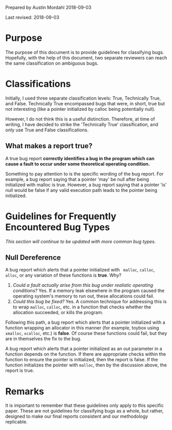 Prepared by Austin Mordahl
2018-09-03

Last revised: 2018-09-03

# Purpose

The purpose of this document is to provide guidelines for classifying bugs. Hopefully, with the help of this document, two separate reviewers can reach the same classification on ambiguous bugs.

# Classifications

Initially, I used three separate classification levels: True, Technically True, and False. Technically True encompassed bugs that were, in short, true but not interesting (like a pointer initialized by calloc being potentially null).

However, I do not think this is a useful distinction. Therefore, at time of writing, I have decided to strike the 'Technically True' classification, and only use True and False classifications.

## What makes a report true?

A true bug report **correctly identifies a bug in the program which can cause a fault to occur under some theoretical operating condition.**

Something to pay attention to is the specific wording of the bug report. For example, a bug report saying that a pointer 'may' be null after being initialized with malloc is true. However, a bug report saying that a pointer 'is' null would be false if any valid execution path leads to the pointer being initialized.

# Guidelines for Frequently Encountered Bug Types

*This section will continue to be updated with more common bug types.*

## Null Dereference

A bug report which alerts that a pointer initialized with ` malloc`, `calloc`, `alloc`, or any variation of these functions is **true**. Why?
1. *Could a fault actually arise from this bug under realistic operating conditions?* Yes. If a memory leak elsewhere in the program caused the operating system's memory to run out, these allocations could fail.
2. *Could this bug be fixed?* Yes. A common technique for addressing this is to wrap `malloc`, `calloc`, etc. in a function that checks whether the allocation succeeded, or kills the program.

Following this path, a bug report which alerts that a pointer initialized with a function wrapping an allocator in this manner (for example, toybox using `xmalloc`, `xcalloc`, etc.) is **false**. Of course these functions could fail, but they are in themselves the fix to the bug.

A bug report which alerts that a pointer initialized as an out parameter in a function depends on the function. If there are appropriate checks within the function to ensure the pointer is initialized, then the report is false. If the function initializes the pointer with `malloc`, then by the discussion above, the report is true.

# Remarks

It is important to remember that these guidelines only apply to this specific paper. These are not guidelines for classifying bugs as a whole, but rather, designed to make our final reports consistent and our methodology replicable.
